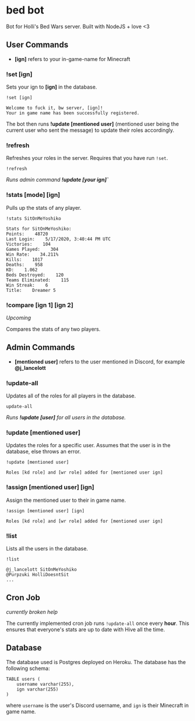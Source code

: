 # bed bot

Bot for Holli's Bed Wars server. Built with NodeJS + love <3

## User Commands

* **[ign]** refers to your in-game-name for Minecraft

### !set [ign]

Sets your ign to **[ign]** in the database.

```
!set [ign]
```
```
Welcome to fuck it, bw server, [ign]!
Your in game name has been successfully registered.
```

The bot then runs **!update [mentioned user]** (mentioned user being the current user who sent the message) to update their roles accordingly.

### !refresh

Refreshes your roles in the server. Requires that you have run `!set`.

```
!refresh
```

*Runs admin command **!update [your ign]`***

### !stats [mode] [ign]

Pulls up the stats of any player.

```
!stats SitOnMeYoshiko
```
```
Stats for SitOnMeYoshiko:
Points:    48720
Last Login:    5/17/2020, 3:40:44 PM UTC
Victories:    104
Games Played:    304
Win Rate:    34.211%
Kills:    1017
Deaths:    958
KD:    1.062
Beds Destroyed:    120
Teams Eliminated:    115
Win Streak:    6
Title:    Dreamer 5
```

### !compare [ign 1] [ign 2]

*Upcoming*

Compares the stats of any two players.

## Admin Commands

* **[mentioned user]** refers to the user mentioned in Discord, for example **@j_lancelott**

### !update-all

Updates all of the roles for all players in the database.

```
update-all
```

*Runs **!update [user]** for all users in the database.*

### !update [mentioned user]

Updates the roles for a specific user. Assumes that the user is in the database, else throws an error.

```
!update [mentioned user]
```
```
Roles [kd role] and [wr role] added for [mentioned user ign]
```

### !assign [mentioned user] [ign]

Assign the mentioned user to their in game name.

```
!assign [mentioned user] [ign]
```
```
Roles [kd role] and [wr role] added for [mentioned user ign]
```

### !list

Lists all the users in the database.

```
!list
```
```
@j_lancelott SitOnMeYoshiko
@Purpzuki HolliDoesntSit
...
```

## Cron Job

*currently broken help*

The currently implemented cron job runs `!update-all` once every **hour**. This ensures that everyone's stats are up to date with Hive all the time.

## Database

The database used is Postgres deployed on Heroku. The database has the following schema:

```
TABLE users (
    username varchar(255),
    ign varchar(255)
)
```

where `username` is the user's Discord username, and `ign` is their Minecraft in game name.
